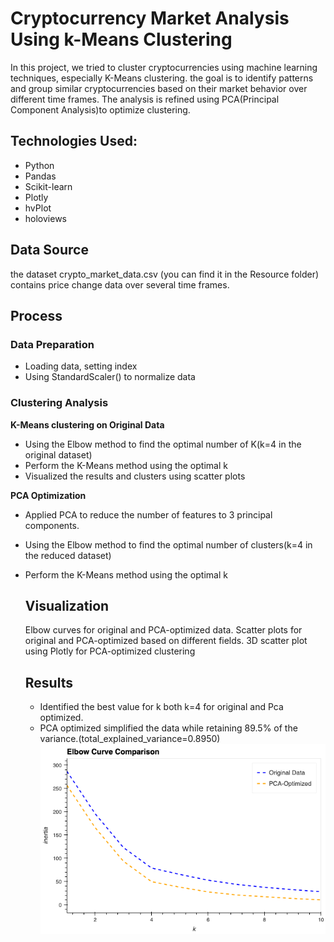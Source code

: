 # Cryptocurrency Market Analysis Using k-Means Clustering
In this project, we tried to cluster cryptocurrencies using machine learning techniques, especially K-Means clustering. 
the goal is to identify patterns and group similar cryptocurrencies based on their market behavior over different time frames.
The analysis is refined using PCA(Principal Component Analysis)to optimize clustering.

## Technologies Used:
- Python
- Pandas
- Scikit-learn
- Plotly
- hvPlot
- holoviews

## Data Source 
the dataset crypto_market_data.csv (you can find it in the Resource folder) contains price change data over several time frames.

## Process
### Data Preparation
- Loading data, setting index
- Using StandardScaler() to normalize data

### Clustering Analysis

**K-Means clustering on Original Data**
- Using the Elbow method to find the optimal number of K(k=4 in the original dataset)
- Perform the K-Means method using the optimal k
- Visualized the results and clusters using scatter plots

**PCA Optimization**
- Applied PCA to reduce the number of features to 3 principal components.
- Using the Elbow method to find the optimal number of clusters(k=4 in the reduced dataset)
- Perform the K-Means method using the optimal k

  ## Visualization
  Elbow curves for original and PCA-optimized data.
  Scatter plots for original and PCA-optimized based on different fields.
  3D scatter plot using Plotly for PCA-optimized clustering

  ## Results
  - Identified the best value for k both k=4 for original and Pca optimized.
  - PCA optimized simplified the data while retaining 89.5% of the variance.(total_explained_variance=0.8950)
   ![elbow_curve_comparison](Images/elbow_curve_comparison.png)

